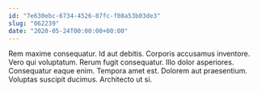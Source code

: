 ```yaml
---
id: "7e630ebc-6734-4526-87fc-f08a53b03de3"
slug: "062239"
date: "2020-05-24T00:00:00+00:00"
---
```


Rem maxime consequatur. Id aut debitis. Corporis accusamus inventore. Vero qui voluptatum. Rerum fugit consequatur. Illo dolor asperiores. Consequatur eaque enim. Tempora amet est. Dolorem aut praesentium. Voluptas suscipit ducimus. Architecto ut si.
